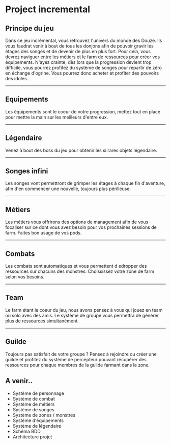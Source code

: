 # Project incremental

## Principe du jeu

Dans ce jeu incrémental, vous retrouvez l'univers du monde des Douze.
Ils vous faudrat venir à bout de tous les donjons afin de pouvoir gravir les étages des songes et de devenir de plus en plus fort.
Pour cela, vous devrez naviguer entre les métiers et le farm de ressources pour créer vos équipements.
N'ayez crainte, dès lors que la progression devient trop difficile, vous pourrez profitez du système de songes pour repartir de zéro en échange d'ogrine.
Vous pourrez donc acheter et profiter des pouvoirs des idoles.

---

## Equipements

Les équipements sont le coeur de votre progression, mettez tout en place pour mettre la main sur les meilleurs d'entre eux.

---

## Légendaire

Venez à bout des boss du jeu pour obtenir les si rares objets légendaire.

---

## Songes infini

Les songes vont permettront de grimper les étages à chaque fin d'aventure, afin d'en commencer une nouvelle, toujours plus périlleuse.

---

## Métiers

Les métiers vous offrirons des options de management afin de vous focaliser sur ce dont vous avez besoin pour vos prochaines sessions de farm. Faites bon usage de vos pods.

---

## Combats

Les combats sont automatiques et vous permettent d edropper des ressources sur chacuns des monstres. Choississez votre zone de farm selon vos besoins.

---

## Team

Le farm étant le coeur du jeu, nous avons pensez à vous qui jouez en team ou solo avec des amis. Le système de groupe vous permettra de générer plus de ressources simultanément.

---

## Guilde

Toujours pas satisfait de votre groupe ? Pensez à rejoindre ou créer une guilde et profitez du système de percepteur pouvant récupérer des ressources pour chaque membres de la guilde farmant dans la zone.



## A venir..

- Système de personnage
- Système de combat
- Système de métiers
- Système de songes
- Système de zones / monstres
- Système d'équipements
- Système de légendaire
- Schéma BDD
- Architecture projet
